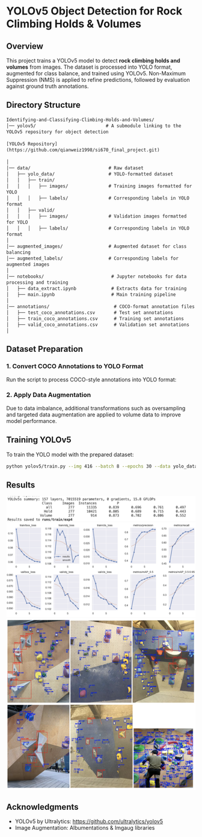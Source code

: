 # YOLOv5 Object Detection for Rock Climbing Holds & Volumes

## Overview
This project trains a YOLOv5 model to detect **rock climbing holds and volumes** from images. The dataset is processed into YOLO format, augmented for class balance, and trained using YOLOv5. Non-Maximum Suppression (NMS) is applied to refine predictions, followed by evaluation against ground truth annotations.

## Directory Structure
```
Identifying-and-Classifying-Climbing-Holds-and-Volumes/
│── yolov5/                          # A submodule linking to the YOLOv5 repository for object detection

[YOLOv5 Repository](https://github.com/qianweiz1998/si670_final_project.git)

│
│── data/                             # Raw dataset
│   ├── yolo_data/                    # YOLO-formatted dataset
│   │   ├── train/
│   │   │   ├── images/               # Training images formatted for YOLO
│   │   │   ├── labels/               # Corresponding labels in YOLO format
│   │   ├── valid/
│   │   │   ├── images/               # Validation images formatted for YOLO
│   │   │   ├── labels/               # Corresponding labels in YOLO format
│
│── augmented_images/                 # Augmented dataset for class balancing
│── augmented_labels/                 # Corresponding labels for augmented images
│
│── notebooks/                         # Jupyter notebooks for data processing and training
│   ├── data_extract.ipynb             # Extracts data for training
│   ├── main.ipynb                     # Main training pipeline
│
│── annotations/                        # COCO-format annotation files
│   ├── test_coco_annotations.csv       # Test set annotations
│   ├── train_coco_annotations.csv      # Training set annotations
│   ├── valid_coco_annotations.csv      # Validation set annotations
│

```

## Dataset Preparation
### 1. Convert COCO Annotations to YOLO Format
Run the script to process COCO-style annotations into YOLO format:

### 2. Apply Data Augmentation
Due to data imbalance, additional transformations such as oversampling and targeted data augmentation are applied to volume data to improve model performance.

## Training YOLOv5
To train the YOLO model with the prepared dataset:
```sh
python yolov5/train.py --img 416 --batch 8 --epochs 30 --data yolo_data/data.yaml --weights yolov5s.pt --project runs --name hold_volume_detection --workers 4
```

## Results
![Result 1](README_images/result_1.JPG)
![Result 2](README_images/result_2.JPG)
![Result 3](README_images/result_3.png)

## Acknowledgments
- YOLOv5 by Ultralytics: https://github.com/ultralytics/yolov5
- Image Augmentation: Albumentations & Imgaug libraries

